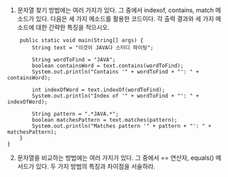 1. 문자열 찾기 방법에는 여러 가지가 있다. 그 중에서 indexof, contains, match 메소드가 있다. 다음은 세 가지 메소드를 활용한 코드이다. 각 출력 결과와 세 가지 메소드에 대한 간략한 특징을 적으시오.
```public class StringSearchExample {
    public static void main(String[] args) {
        String text = "이것이 JAVA다 스터디 파이팅";

        String wordToFind = "JAVA";
        boolean containsWord = text.contains(wordToFind);
        System.out.println("Contains '" + wordToFind + "': " + containsWord);

        int indexOfWord = text.indexOf(wordToFind);
        System.out.println("Index of '" + wordToFind + "': " + indexOfWord);

        String pattern = ".*JAVA.*";
        boolean matchesPattern = text.matches(pattern);
        System.out.println("Matches pattern '" + pattern + "': " + matchesPattern);
    }
}
```
2. 문자열을 비교하는 방법에는 여러 가지가 있다. 그 중에서 == 연산자, equals() 메서드가 있다. 두 가지 방법의 특징과 차이점을 서술하라.
